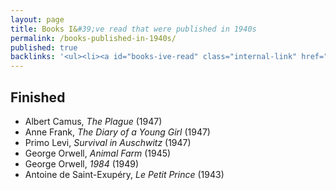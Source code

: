 ```yaml
---
layout: page
title: Books I&#39;ve read that were published in 1940s
permalink: /books-published-in-1940s/
published: true
backlinks: '<ul><li><a id="books-ive-read" class="internal-link" href="/books-ive-read/">Books I&#39;ve read</a></li></ul>'
---
```




## Finished 
* Albert Camus, _The Plague_ (1947) 
* Anne Frank, _The Diary of a Young Girl_ (1947) 
* Primo Levi, _Survival in Auschwitz_ (1947) 
* George Orwell, _Animal Farm_ (1945) 
* George Orwell, _1984_ (1949) 
* Antoine de Saint-Exupéry, _Le Petit Prince_ (1943) 
